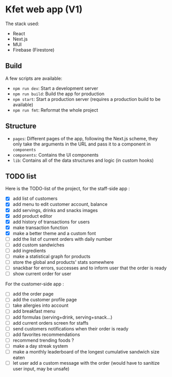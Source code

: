 # Kfet web app (V1)

The stack used:
* React
* Next.js
* MUI
* Firebase (Firestore)

## Build

A few scripts are available:
* `npm run dev`: Start a development server
* `npm run build`: Build the app for production
* `npm start`: Start a production server (requires a production build to be available)
* `npm run fmt`: Reformat the whole project

## Structure
* `pages`: Different pages of the app, following the Next.js scheme, they only take the arguments in the URL and pass it to a component in `components`
* `components`: Contains the UI components
* `lib`: Contains all of the data structures and logic (in custom hooks)

## TODO list

Here is the TODO-list of the project, for the staff-side app :
- [x] add list of customers
- [x] add menu to edit customer account, balance
- [x] add servings, drinks and snacks images
- [x] add product editor
- [x] add history of transactions for users
- [x] make transaction function
- [x] make a better theme and a custom font
- [ ] add the list of current orders with daily number
- [ ] add custom sandwiches
- [ ] add ingredients
- [ ] make a statistical graph for products
- [ ] store the global and products' stats somewhere
- [ ] snackbar for errors, successes and to inform user that the order is ready
- [ ] show current order for user

For the customer-side app :
- [ ] add the order page
- [ ] add the customer profile page
- [ ] take allergies into account
- [ ] add breakfast menu
- [ ] add formulas (serving+drink, serving+snack...)
- [ ] add current orders screen for staffs
- [ ] send customers notifications when their order is ready
- [ ] add favorites recommendations
- [ ] recommend trending foods ?
- [ ] make a day streak system
- [ ] make a monthly leaderboard of the longest cumulative sandwich size eaten
- [ ] let user add a custom message with the order (would have to sanitize user input, may be unsafe)
